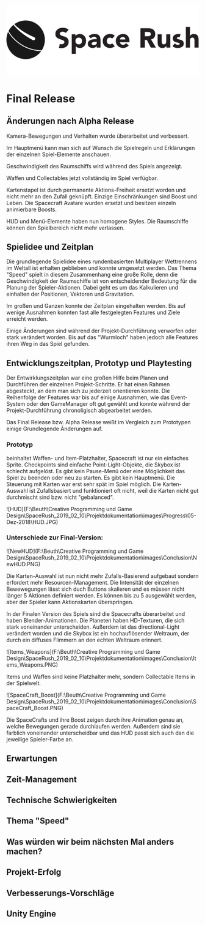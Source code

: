 ![spaceRushEmblemV1](images/spaceRushLogo.jpg)

# Final Release

## Änderungen nach Alpha Release

Kamera-Bewegungen und Verhalten wurde überarbeitet und verbessert.

Im Hauptmenü kann man sich auf Wunsch die Spielregeln und Erklärungen der einzelnen Spiel-Elemente anschauen. 

Geschwindigkeit des Raumschiffs wird während des Spiels angezeigt.

Waffen und Collectables jetzt vollständig im Spiel verfügbar. 

Kartenstapel ist durch permanente Aktions-Freiheit ersetzt worden und nicht mehr an den Zufall geknüpft. Einzige Einschränkungen sind Boost und Leben. Die Spacecraft Avatare wurden ersetzt und besitzen einzeln animierbare Boosts. 

HUD und Menü-Elemente haben nun homogene Styles. Die Raumschiffe können den Spielbereich nicht mehr verlassen. 

## Spielidee und Zeitplan

Die grundlegende Spielidee eines rundenbasierten Multiplayer Wettrennens im Weltall ist erhalten geblieben und konnte umgesetzt werden. Das Thema "Speed" spielt in diesem Zusammenhang eine große Rolle, denn die Geschwindigkeit der Raumschiffe ist von entscheidender Bedeutung für die Planung der Spieler-Aktionen. Dabei geht es um das Kalkulieren und einhalten der Positionen, Vektoren und Gravitation.

Im großen und Ganzen konnte der Zeitplan eingehalten werden. Bis auf wenige Ausnahmen konnten fast alle festgelegten Features und Ziele erreicht werden. 

Einige Änderungen sind während der Projekt-Durchführung verworfen oder stark verändert worden. Bis auf das "Wurmloch" haben jedoch alle Features ihren Weg in das Spiel gefunden.

## Entwicklungszeitplan, Prototyp und Playtesting

Der Entwirklungszeitplan war eine großen Hilfe beim Planen und Durchführen der einzelnen Projekt-Schritte. Er hat einen Rahmen abgesteckt, an dem man sich zu jederzeit orientieren konnte. Die Reihenfolge der Features war bis auf einige Ausnahmen, wie das Event-System oder den GameManager oft gut gewählt und konnte während der Projekt-Durchführung chronoligisch abgearbeitet werden.

Das Final Release bzw. Alpha Release weißt im Vergleich zum Prototypen einige Grundlegende Änderungen auf. 

### Prototyp
beinhaltet Waffen- und Item-Platzhalter, Spacecraft ist nur ein einfaches Sprite. Checkpoints sind einfache Point-Light-Objekte, die Skybox ist schlecht aufgelöst. Es gibt kein Pause-Menü oder eine Möglichkeit das Spiel zu beenden oder neu zu starten. Es gibt kein Hauptmenü. Die Steuerung mit Karten war erst sehr spät im Spiel möglich. Die Karten-Auswahl ist Zufallsbasiert und funktioniert oft nicht, weil die Karten nicht gut durchmischt sind bzw. nicht "gebalanced".


![HUD](F:\Beuth\Creative Programming und Game Design\SpaceRush_2019_02_10\Projektdokumentation\images\Progress\05-Dez-2018\HUD.JPG)

### Unterschiede zur Final-Version:

![NewHUD](F:\Beuth\Creative Programming und Game Design\SpaceRush_2019_02_10\Projektdokumentation\images\Conclusion\NewHUD.PNG)

Die Karten-Auswahl ist nun nicht mehr Zufalls-Basierend aufgebaut sondern erfordert mehr Resourcen-Management. Die Intensität der einzelnen Bewewegungen lässt sich duch Buttons skalieren und es müssen nicht länger 5 Aktionen definiert werden. Es können bis zu 5 ausgewählt werden, aber der Spieler kann Aktionskarten überspringen.

In der Finalen Version des Spiels sind die Spacecrafts überarbeitet und haben Blender-Animationen. Die Planeten haben HD-Texturen, die sich stark voneinander unterscheiden. Außerdem ist das directional-Light verändert worden und die Skybox ist ein hochauflösender Weltraum, der durch ein diffuses Flimmern an den echten Weltraum erinnert. 

![Items_Weapons](F:\Beuth\Creative Programming und Game Design\SpaceRush_2019_02_10\Projektdokumentation\images\Conclusion\Items_Weapons.PNG)

Items und Waffen sind keine Platzhalter mehr, sondern Collectable Items in der Spielwelt. 

![SpaceCraft_Boost](F:\Beuth\Creative Programming und Game Design\SpaceRush_2019_02_10\Projektdokumentation\images\Conclusion\SpaceCraft_Boost.PNG)

Die SpaceCrafts und ihre Boost zeigen durch ihre Animation genau an, welche Bewegungen gerade durchlaufen werden. Außerdem sind sie farblich voneinander unterscheidbar und das HUD passt sich auch dan die jeweilige Spieler-Farbe an.



## Erwartungen

## Zeit-Management

## Technische Schwierigkeiten

## Thema "Speed"

## Was würden wir beim nächsten Mal anders machen?

## Projekt-Erfolg

## Verbesserungs-Vorschläge

## Unity Engine
